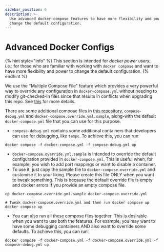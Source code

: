 ```yaml
---
sidebar_position: 6
description: >-
  Use advanced docker-compose features to have more flexibility and power to
  change the default configuration.
---
```


# Advanced Docker Configs

{% hint style="info" %}
This section is intended for _docker power users_, i.e.: for those who are familiar with working with `docker compose` and want to have more flexibility and power to change the default configuration.
{% endhint %}

We use the "Multiple Compose File" feature which provides a very powerful way to override any configuration in `docker-compose.yml` without needing to modify git-checked-in files since that results in conflicts when upgrading this repo. See [this](https://docs.docker.com/compose/extends/#multiple-compose-files) for more details.

There are some additional compose files in [this repository](https://github.com/ObolNetwork/charon-distributed-validator-node/), `compose-debug.yml` and `docker-compose.override.yml.sample`, along-with the default `docker-compose.yml` file that you can use for this purpose.

* `compose-debug.yml` contains some additional containers that developers can use for debugging, like `tempo`. To achieve this, you can run:

```shell
docker compose -f docker-compose.yml -f compose-debug.yml up
```

* `docker-compose.override.yml.sample` is intended to override the default configuration provided in `docker-compose.yml`. This is useful when, for example, you wish to add port mappings or want to disable a container.
* To use it, just copy the sample file to `docker-compose.override.yml` and customise it to your liking. Please create this file ONLY when you want to tweak something. This is because the default override file is empty and docker errors if you provide an empty compose file.

```shell
cp docker-compose.override.yml.sample docker-compose.override.yml

# Tweak docker-compose.override.yml and then run docker compose up
docker compose up
```

* You can also run all these compose files together. This is desirable when you want to use both the features. For example, you may want to have some debugging containers AND also want to override some defaults. To achieve this, you can run:

```shell
docker compose -f docker-compose.yml -f docker-compose.override.yml -f compose-debug.yml up
```
